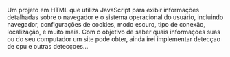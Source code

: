 Um projeto em HTML que utiliza JavaScript para exibir informações detalhadas sobre o navegador e o sistema operacional do usuário, incluindo navegador, configurações de cookies, modo escuro, tipo de conexão, localização, e muito mais.
Com o objetivo de saber quais informaçoes suas ou do seu computador um site pode obter, ainda irei implementar detecçao de cpu e outras detecçoes...
